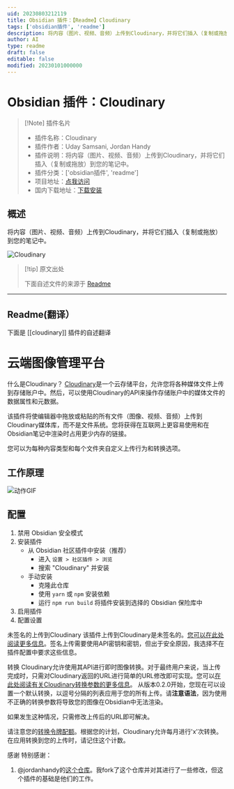 ```yaml
---
uid: 20230803212119
title: Obsidian 插件：【Readme】Cloudinary
tags: ['obsidian插件', 'readme']
description: 将内容（图片、视频、音频）上传到Cloudinary，并将它们插入（复制或拖放）到您的笔记中。
author: AI
type: readme
draft: false
editable: false
modified: 20230101000000
---
```


# Obsidian 插件：Cloudinary

> [!Note] 插件名片
> - 插件名称：Cloudinary
> - 插件作者：Uday Samsani, Jordan Handy
> - 插件说明：将内容（图片、视频、音频）上传到Cloudinary，并将它们插入（复制或拖放）到您的笔记中。
> - 插件分类：['obsidian插件', 'readme']
> - 项目地址：[点我访问](https://github.com/uday-samsani/obsidian-cloudinary)
> - 国内下载地址：[下载安装](https://pkmer.cn/products/plugin/pluginMarket/?cloudinary)

## 概述

将内容（图片、视频、音频）上传到Cloudinary，并将它们插入（复制或拖放）到您的笔记中。

![Cloudinary](https://cdn.pkmer.cn/covers/cloudinary_new.gif!pkmer)

> [!tip] 原文出处
> 
>下面自述文件的来源于 [Readme](https://ghproxy.net/https://raw.githubusercontent.com/uday-samsani/obsidian-cloudinary/main/README.md)
> 

---

## Readme(翻译）

下面是 [[cloudinary]] 插件的自述翻译



# 云端图像管理平台

什么是Cloudinary？
[Cloudinary](https://cloudinary.com/)是一个云存储平台，允许您将各种媒体文件上传到存储账户中。然后，可以使用Cloudinary的API来操作存储账户中的媒体文件的数据属性和元数据。

该插件将使编辑器中拖放或粘贴的所有文件（图像、视频、音频）上传到Cloudinary媒体库，而不是文件系统。您将获得在互联网上更容易使用和在Obsidian笔记中渲染时占用更少内存的链接。

您可以为每种内容类型和每个文件夹自定义上传行为和转换选项。

## 工作原理

![动作GIF](docs/assets/cloudinary.gif)

## 配置
1. 禁用 Obsidian 安全模式
2. 安装插件
    - 从 Obsidian 社区插件中安装（推荐）
        - 进入 `设置 > 社区插件 > 浏览`
        - 搜索 "Cloudinary" 并安装
    - 手动安装
        - 克隆此仓库
        - 使用 `yarn` 或 `npm` 安装依赖
        - 运行 `npm run build` 将插件安装到选择的 Obsidian 保险库中
3. 启用插件
4. 配置设置

未签名的上传到Cloudinary
该插件上传到Cloudinary是未签名的。[您可以在此处阅读更多信息](https://cloudinary.com/documentation/upload_images#unsigned_upload)。签名上传需要使用API密钥和密钥，但出于安全原因，我选择不在插件配置中要求这些信息。

转换
Cloudinary允许使用其API进行即时图像转换。对于最终用户来说，当上传完成时，只需对Cloudinary返回的URL进行简单的URL修改即可实现。您可以[在此处阅读有关Cloudinary转换参数的更多信息](https://cloudinary.com/documentation/transformation_reference)。
从版本0.2.0开始，您现在可以设置一个默认转换，以逗号分隔的列表应用于您的所有上传。请**注意语法**，因为使用不正确的转换参数将导致您的图像在Obsidian中无法渲染。

如果发生这种情况，只需修改上传后的URL即可解决。

请注意您的[转换令牌配额](https://cloudinary.com/blog/understanding_cloudinary_s_transformation_quotas)。根据您的计划，Cloudinary允许每月进行'x'次转换。在应用转换到您的上传时，请记住这个计数。

感谢
特别感谢：
1. @jordanhandy的[这个仓库](https://github.com/jordanhandy/obsidian-cloudinary-uploader)。我fork了这个仓库并对其进行了一些修改，但这个插件的基础是他们的工作。



